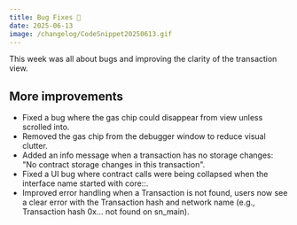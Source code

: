 ```yaml
---
title: Bug Fixes 🐞
date: 2025-06-13
image: /changelog/CodeSnippet20250613.gif
---
```


This week was all about bugs and improving the clarity of the transaction view.

## More improvements

- Fixed a bug where the gas chip could disappear from view unless scrolled into.
- Removed the gas chip from the debugger window to reduce visual clutter.
- Added an info message when a transaction has no storage changes: "No contract storage changes in this transaction".
- Fixed a UI bug where contract calls were being collapsed when the interface name started with core::.
- Improved error handling when a Transaction is not found, users now see a clear error with the Transaction hash and network name (e.g., Transaction hash 0x... not found on sn_main).
